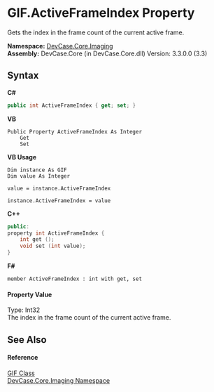# GIF.ActiveFrameIndex Property 
 

Gets the index in the frame count of the current active frame.

**Namespace:**&nbsp;<a href="N_DevCase_Core_Imaging">DevCase.Core.Imaging</a><br />**Assembly:**&nbsp;DevCase.Core (in DevCase.Core.dll) Version: 3.3.0.0 (3.3)

## Syntax

**C#**<br />
``` C#
public int ActiveFrameIndex { get; set; }
```

**VB**<br />
``` VB
Public Property ActiveFrameIndex As Integer
	Get
	Set
```

**VB Usage**<br />
``` VB Usage
Dim instance As GIF
Dim value As Integer

value = instance.ActiveFrameIndex

instance.ActiveFrameIndex = value
```

**C++**<br />
``` C++
public:
property int ActiveFrameIndex {
	int get ();
	void set (int value);
}
```

**F#**<br />
``` F#
member ActiveFrameIndex : int with get, set

```


#### Property Value
Type: Int32<br />The index in the frame count of the current active frame.

## See Also


#### Reference
<a href="T_DevCase_Core_Imaging_GIF">GIF Class</a><br /><a href="N_DevCase_Core_Imaging">DevCase.Core.Imaging Namespace</a><br />